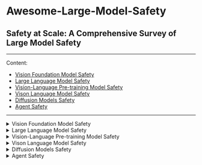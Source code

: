 # Awesome-Large-Model-Safety
## Safety at Scale: A Comprehensive Survey of Large Model Safety

--- 

Content:

- [Vision Foundation Model Safety](#ch2)
- [Large Language Model Safety](#ch3)
- [Vision-Language Pre-training Model Safety](#ch4)
- [Vison Language Model Safety](#ch5)
- [Diffusion Models Safety](#ch6)
- [Agent Safety](#ch7)

---
<!-- Chapter 2-->
<details>

<summary><span id="ch2">Vision Foundation Model Safety </span></summary>

##### Attacks and Defense for ViT
- Patch-fool: Are vision transformers always robust against adversarial perturbations?
    - Yonggan Fu, Shunyao Zhang, Shang Wu, Cheng Wan, Yingyan Celine Lin
    - [ICLR 2022](https://arxiv.org/pdf/2203.08392)

##### Attacks and Defense for SAM


</details>


<!-- Chapter 3-->
<details>

<summary><span id="ch3">Large Language Model Safety</summary>

##### Adversarial Attack

- Bad Characters: Imperceptible NLP Attacks
    - Nicholas Boucher, Ilia Shumailov, Ross Anderson, Nicolas Papernot
    - [S&P 2022](https://arxiv.org/abs/2106.09898)

##### Adversarial Defense

##### Jailbreak Attack

##### Jailbreak Defense

##### Prompt Injection Attacks

##### Prompt Injection Defenses

##### Backdoor Attacks

##### Backdoor Defenses

##### Safety Alignment

##### Energy Latency Attacks

##### Model Extraction Attacks

##### Data Extraction Attacks

</details>

<!-- Chapter 4-->
<details>

<summary><span id="ch4">Vision-Language Pre-training Model Safety</summary>

##### Adversarial Attacks
- Towards Adversarial Attack on Vision-Language Pre-training Models
    - Jiaming Zhang, Qi Yi, Jitao Sang
    - [S&P 2022](https://arxiv.org/abs/2106.09898)

##### Adversarial Defenses

##### Backdoor & Poisoning Attacks

##### Backdoor & Poisoning Defenses


</details>


<!-- Chapter 5-->
<details>

<summary><span id="ch5">Vison Language Model Safety</summary>

##### Adversarial Attacks

##### Jailbreak Attacks

##### Jailbreak Defenses

##### Energy Latency Attacks

##### Prompt Injection Attack

##### Backdoor & Poisoning Attacks

</details>


<!-- Chapter 6-->
<details>

<summary><span id="ch6">Diffusion Models Safety</summary>

##### Adversarial Attacks

##### Jailbreak Attacks

##### Jailbreak Defenses

##### Backdoor Attacks

##### Backdoor Defenses

##### Membership Inference Attacks

##### Data Extraction Attacks

##### Model Extraction Attacks

##### Intellectual Property Protection


</details>


<!-- Chapter 7-->
<details>

<summary><span id="ch7">Agent Safety</summary>

##### LLM Agent

- Injecagent: Benchmarking indirect prompt injections in tool-integrated large language model agents.  
  - Qiusi Zhan, Zhixiang Liang, Zifan Ying, **and** Daniel Kang. *ACL*, 2024.

- BadAgent: Inserting and Activating Backdoor Attacks in LLM Agents.  
  - Yifei Wang, Dizhan Xue, Shengjie Zhang, **and** Shengsheng Qian. *ACL*, 2024.

- TrustAgent: Towards Safe and Trustworthy LLM-based Agents through Agent Constitution.  
  - Wenyue Hua, Xianjun Yang, Zelong Li, Cheng Wei, **and** Yongfeng Zhang. *ACL*, 2024.

- AutoDefense: Multi-Agent LLM Defense against Jailbreak Attacks.  
  - Yifan Zeng, Yiran Wu, Xiao Zhang, Huazheng Wang, **and** Qingyun Wu. *Neurips Workshop*, 2024.

- R-judge: Benchmarking safety risk awareness for llm agents.  
  - Tongxin Yuan, Zhiwei He, Lingzhong Dong, Yiming Wang, Ruijie Zhao, Tian Xia, Lizhen Xu, Binglin Zhou, Fangqi Li, Zhuosheng Zhang, **and** others. *EMNLP*, 2024.

- AgentDojo: A Dynamic Environment to Evaluate Prompt Injection Attacks and Defenses for LLM Agents.  
  - Edoardo Debenedetti, Jie Zhang, Mislav Balunovic, Luca Beurer-Kellner, Marc Fischer, **and** Florian Tramèr. *NeurIPS*, 2024.

- Breaking Agents: Compromising Autonomous LLM Agents Through Malfunction Amplification.  
  - Boyang Zhang, Yicong Tan, Yun Shen, Ahmed Salem, Michael Backes, Savvas Zannettou, **and** Yang Zhang. *arXiv preprint arXiv:2407.20859*, 2024.

- AgentPoison: Red-teaming LLM Agents via Poisoning Memory or Knowledge Bases.  
  - Zhaorun Chen, Zhen Xiang, Chaowei Xiao, Dawn Song, **and** Bo Li. *arXiv preprint arXiv:2407.12784*, 2024.

- Compromising Embodied Agents with Contextual Backdoor Attacks.  
  - Aishan Liu, Yuguang Zhou, Xianglong Liu, Tianyuan Zhang, Siyuan Liang, Jiakai Wang, Yanjun Pu, Tianlin Li, Junqi Zhang, Zhou Wenbo, **and** others. *arXiv preprint arXiv:2408.02882*, 2024.

- Psysafe: A comprehensive framework for psychological-based attack, defense, and evaluation of multi-agent system safety.  
  - Zaibin Zhang, Yongting Zhang, Lijun Li, Hongzhi Gao, Lijun Wang, Huchuan Lu, Feng Zhao, Yu Qiao, **and** Jing Shao. *arXiv preprint arXiv:2401.11880*, 2024.

- GuardAgent: Safeguard LLM Agents by a Guard Agent via Knowledge-Enabled Reasoning.  
  - Zhen Xiang, Linzhi Zheng, Yanjie Li, Junyuan Hong, Qinbin Li, Han Xie, Jiawei Zhang, Zidi Xiong, Chulin Xie, Carl Yang, **and** others. *arXiv preprint arXiv:2406.09187*, 2024.

- SafeAgentBench: A Benchmark for Safe Task Planning of Embodied LLM Agents.  
  - Sheng Yin, Xianghe Pang, Yuanzhuo Ding, Menglan Chen, Yutong Bi, Yichen Xiong, Wenhao Huang, Zhen Xiang, Jing Shao, **and** Siheng Chen. *arXiv preprint arXiv:2412.13178*, 2024.


##### VLM Agent

- Injecagent: Benchmarking indirect prompt injections in tool-integrated large language model agents.  
  - Zhan, Qiusi, Liang, Zhixiang, Ying, Zifan, **and** Kang, Daniel. *ACL*, 2024.

- Agent smith: A single image can jailbreak one million multimodal llm agents exponentially fast.  
  - Gu, Xiangming, Zheng, Xiaosen, Pang, Tianyu, Du, Chao, Liu, Qian, Wang, Ye, Jiang, Jing, **and** Lin, Min. *ICML*, 2024.

- Breaking Agents: Compromising Autonomous LLM Agents Through Malfunction Amplification.  
  - Zhang, Boyang, Tan, Yicong, Shen, Yun, Salem, Ahmed, Backes, Michael, Zannettou, Savvas, **and** Zhang, Yang. *arXiv preprint arXiv:2407.20859*, 2024.

- Misusing tools in large language models with visual adversarial examples.  
  - Fu, Xiaohan, Wang, Zihan, Li, Shuheng, Gupta, Rajesh K, Mireshghallah, Niloofar, Berg-Kirkpatrick, Taylor, **and** Fernandes, Earlence. *arXiv preprint arXiv:2310.03185*, 2023.

- The Wolf Within: Covert Injection of Malice into MLLM Societies via an MLLM Operative.  
  - Tan, Zhen, Zhao, Chengshuai, Moraffah, Raha, Li, Yifan, Kong, Yu, Chen, Tianlong, **and** Liu, Huan. *arXiv preprint arXiv:2402.14859*, 2024.

- Adversarial Attacks on Multimodal Agents.  
  - Wu, Chen Henry, Koh, Jing Yu, Salakhutdinov, Ruslan, Fried, Daniel, **and** Raghunathan, Aditi. *arXiv preprint arXiv:2406.12814*, 2024.
    

</details>
